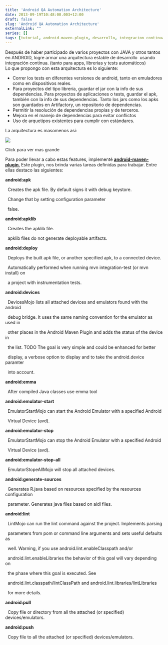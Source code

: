 ```yaml
---
title: 'Android QA Automation Architecture'
date: 2013-09-19T10:48:00.003+12:00
draft: false
slug: 'Android QA Automation Architecture'
externalLink: ""
series: []
tags: [tutorial, android-maven-plugin, desarrollo, integracion continua, Android, maven]
---
```


Después de haber participado de varios proyectos con JAVA y otros tantos en ANDROID, logre armar una arquitectura estable de desarrollo  usando integración continua. (tanto para apps, librerias y tests automáticos)  
Lo que propongo con esta arquitectura es lo siguiente:  
  

*   Correr los tests en diferentes versiones de android, tanto en emuladores como en dispositivos reales.
*   Para proyectos del tipo librería, guardar el jar con la info de sus dependencias. Para proyectos de aplicaciones o tests, guardar el apk, también con la info de sus dependencias. Tanto los jars como los apks son guardados en Artifactory, un repositorio de dependencias.
*   Permitir la resolución de dependencias propias y de terceros.
*   Mejora en el manejo de dependencias para evitar conflictos
*   Uso de arquetipos existentes para cumplir con estándares.

  
La arquitectura es masomenos así:  
  
  
  

[![](http://2.bp.blogspot.com/-7tMWcwVcMsw/UjoVjn3pSZI/AAAAAAAAV8M/I6d3f7tEFwk/s400/Android+-+Artifactory+(1).png)](http://2.bp.blogspot.com/-7tMWcwVcMsw/UjoVjn3pSZI/AAAAAAAAV8M/I6d3f7tEFwk/s1600/Android+-+Artifactory+(1).png)

Click para ver mas grande

Para poder llevar a cabo estas features, implementé [**android-maven-plugin**.](https://code.google.com/p/maven-android-plugin) Este plugin, nos brinda varias tareas definidas para trabajar. Entre ellas destaco las siguientes:

**android:apk**

  Creates the apk file. By default signs it with debug keystore.

  Change that by setting configuration parameter

  <sign><debug>false</debug></sign>.

  

**android:apklib**

  Creates the apklib file.

  apklib files do not generate deployable artifacts.

  

**android:deploy**

  Deploys the built apk file, or another specified apk, to a connected device.

  Automatically performed when running mvn integration-test (or mvn install) on

  a project with instrumentation tests.

  

**android:devices**

  DevicesMojo lists all attached devices and emulators found with the android

  debug bridge. It uses the same naming convention for the emulator as used in

  other places in the Android Maven Plugin and adds the status of the device in

  the list. TODO The goal is very simple and could be enhanced for better

  display, a verbose option to display and to take the android.device paramter

  into account.

  

**android:emma**

  After compiled Java classes use emma tool

  

**android:emulator-start**

  EmulatorStartMojo can start the Android Emulator with a specified Android

  Virtual Device (avd).

  

**android:emulator-stop**

  EmulatorStartMojo can stop the Android Emulator with a specified Android

  Virtual Device (avd).

  

**android:emulator-stop-all**

  EmulatorStopeAllMojo will stop all attached devices.

  

**android:generate-sources**

  Generates R.java based on resources specified by the resources configuration

  parameter. Generates java files based on aidl files.

  

**android:lint**

  LintMojo can run the lint command against the project. Implements parsing

  parameters from pom or command line arguments and sets useful defaults as

  well. Warning, if you use android.lint.enableClasspath and/or

  android.lint.enableLibraries the behavior of this goal will vary depending on

  the phase where this goal is executed. See

  android.lint.classpath/lintClassPath and android.lint.libraries/lintLibraries

  for more details.

  

**android:pull**

  Copy file or directory from all the attached (or specified) devices/emulators.

  

**android:push**

  Copy file to all the attached (or specified) devices/emulators.